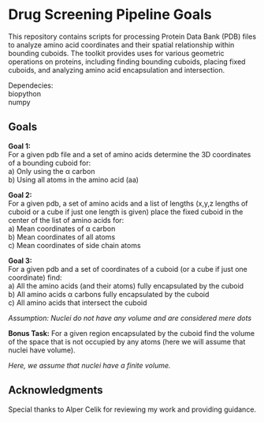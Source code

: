 # Drug Screening Pipeline Goals

This repository contains scripts for processing Protein Data Bank (PDB) files to analyze amino acid coordinates and their spatial relationship within bounding cuboids. The toolkit provides uses for various geometric operations on proteins, including finding bounding cuboids, placing fixed cuboids, and analyzing amino acid encapsulation and intersection. 

Dependecies:  
biopython  
numpy

## Goals

**Goal 1:**  
For a given pdb file and a set of amino acids determine the 3D coordinates of a bounding cuboid for:  
a) Only using the α carbon  
b) Using all atoms in the amino acid (aa) 

**Goal 2:**  
For a given pdb, a set of amino acids and a list of lengths (x,y,z lengths of cuboid or a cube if just one length is given) place the fixed cuboid in the center of the list of amino acids for:  
a) Mean coordinates of α carbon  
b) Mean coordinates of all atoms  
c) Mean coordinates of side chain atoms 

**Goal 3:**  
For a given pdb and a set of coordinates of a cuboid (or a cube if just one coordinate) find:  
a) All the amino acids (and their atoms) fully encapsulated by the cuboid  
b) All amino acids α carbons fully encapsulated by the cuboid   
c) All amino acids that intersect the cuboid 

_Assumption: Nuclei do not have any volume and are considered mere dots_

**Bonus Task:** 
For a given region encapsulated by the cuboid find the volume of the space that is not occupied by any atoms (here we will assume that nuclei have volume).  

_Here, we assume that nuclei have a finite volume._

## Acknowledgments  
Special thanks to Alper Celik for reviewing my work and providing guidance.


